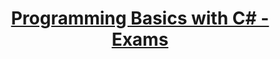 # <p align="center"><a href="https://softuni.bg/trainings/resources/officedocument/51162/while-loop-exercises-programming-basics-with-c-sharp-july-2020/3038"> Programming Basics with C# - Exams <a/><p>
